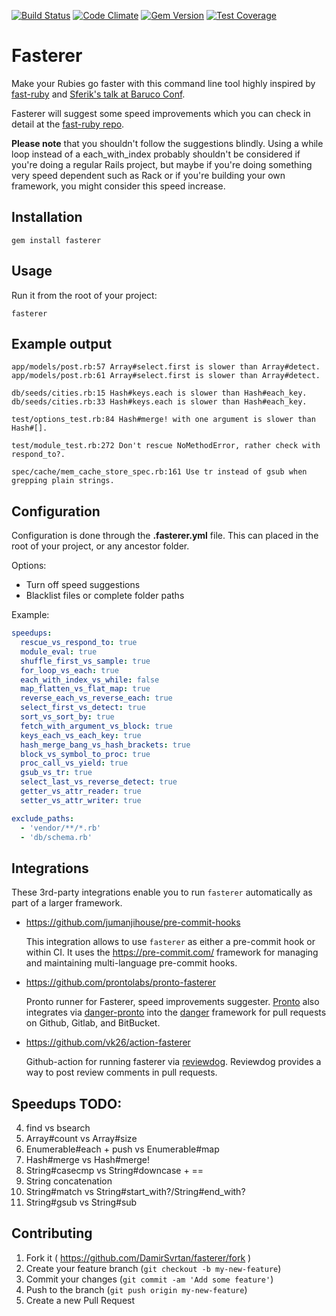 [![Build Status](https://travis-ci.org/DamirSvrtan/fasterer.svg?branch=master)](https://travis-ci.org/DamirSvrtan/fasterer)
[![Code Climate](https://codeclimate.com/github/DamirSvrtan/fasterer/badges/gpa.svg)](https://codeclimate.com/github/DamirSvrtan/fasterer)
[![Gem Version](https://badge.fury.io/rb/fasterer.svg)](http://badge.fury.io/rb/fasterer)
[![Test Coverage](https://codeclimate.com/github/DamirSvrtan/fasterer/badges/coverage.svg)](https://codeclimate.com/github/DamirSvrtan/fasterer/coverage)

# Fasterer

Make your Rubies go faster with this command line tool highly inspired by [fast-ruby](https://github.com/JuanitoFatas/fast-ruby) and [Sferik's talk at Baruco Conf](https://speakerdeck.com/sferik/writing-fast-ruby).

Fasterer will suggest some speed improvements which you can check in detail at the [fast-ruby repo](https://github.com/JuanitoFatas/fast-ruby).

**Please note** that you shouldn't follow the suggestions blindly. Using a while loop instead of a each_with_index probably shouldn't be considered if you're doing a regular Rails project, but maybe if you're doing something very speed dependent such as Rack or if you're building your own framework, you might consider this speed increase.



## Installation

```shell
gem install fasterer
```

## Usage

Run it from the root of your project:

```shell
fasterer
```

## Example output

```
app/models/post.rb:57 Array#select.first is slower than Array#detect.
app/models/post.rb:61 Array#select.first is slower than Array#detect.

db/seeds/cities.rb:15 Hash#keys.each is slower than Hash#each_key.
db/seeds/cities.rb:33 Hash#keys.each is slower than Hash#each_key.

test/options_test.rb:84 Hash#merge! with one argument is slower than Hash#[].

test/module_test.rb:272 Don't rescue NoMethodError, rather check with respond_to?.

spec/cache/mem_cache_store_spec.rb:161 Use tr instead of gsub when grepping plain strings.
```
## Configuration

Configuration is done through the **.fasterer.yml** file. This can placed in the root of your 
project, or any ancestor folder.

Options:

  * Turn off speed suggestions
  * Blacklist files or complete folder paths

Example:


```yaml
speedups:
  rescue_vs_respond_to: true
  module_eval: true
  shuffle_first_vs_sample: true
  for_loop_vs_each: true
  each_with_index_vs_while: false
  map_flatten_vs_flat_map: true
  reverse_each_vs_reverse_each: true
  select_first_vs_detect: true
  sort_vs_sort_by: true
  fetch_with_argument_vs_block: true
  keys_each_vs_each_key: true
  hash_merge_bang_vs_hash_brackets: true
  block_vs_symbol_to_proc: true
  proc_call_vs_yield: true
  gsub_vs_tr: true
  select_last_vs_reverse_detect: true
  getter_vs_attr_reader: true
  setter_vs_attr_writer: true

exclude_paths:
  - 'vendor/**/*.rb'
  - 'db/schema.rb'
```

## Integrations

These 3rd-party integrations enable you to run `fasterer` automatically
as part of a larger framework.

* https://github.com/jumanjihouse/pre-commit-hooks

  This integration allows to use `fasterer` as either a pre-commit hook or within CI.
  It uses the https://pre-commit.com/ framework for managing and maintaining
  multi-language pre-commit hooks.

* https://github.com/prontolabs/pronto-fasterer

  Pronto runner for Fasterer, speed improvements suggester.
  [Pronto](https://github.com/mmozuras/pronto) also integrates via
  [danger-pronto](https://github.com/RestlessThinker/danger-pronto) into the
  [danger](https://github.com/danger/danger) framework for pull requests
  on Github, Gitlab, and BitBucket.

* https://github.com/vk26/action-fasterer

  Github-action for running fasterer via [reviewdog](https://github.com/reviewdog/reviewdog). Reviewdog provides a way to post review comments in pull requests.

## Speedups TODO:

4. find vs bsearch
5. Array#count vs Array#size
7. Enumerable#each + push vs Enumerable#map
17. Hash#merge vs Hash#merge!
20. String#casecmp vs String#downcase + ==
21. String concatenation
22. String#match vs String#start_with?/String#end_with?
23. String#gsub vs String#sub

## Contributing

1. Fork it ( https://github.com/DamirSvrtan/fasterer/fork )
2. Create your feature branch (`git checkout -b my-new-feature`)
3. Commit your changes (`git commit -am 'Add some feature'`)
4. Push to the branch (`git push origin my-new-feature`)
5. Create a new Pull Request
